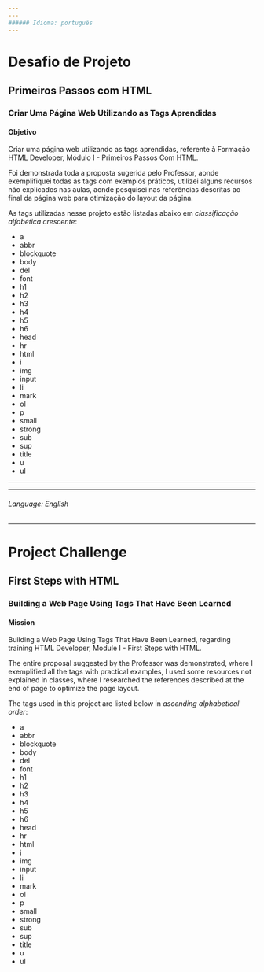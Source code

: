 ```yaml
---
---
###### Idioma: português
---
```


# Desafio de Projeto

## Primeiros Passos com HTML

### Criar Uma Página Web Utilizando as Tags Aprendidas

#### Objetivo
Criar uma página web utilizando as tags aprendidas, referente à Formação HTML Developer, Módulo I - Primeiros Passos Com HTML.

Foi demonstrada toda a proposta sugerida pelo Professor, aonde exemplifiquei todas as tags com exemplos práticos, utilizei alguns recursos não explicados nas aulas, aonde pesquisei nas referências descritas ao final da página web para otimização do layout da página.

As tags utilizadas nesse projeto estão listadas abaixo em _classificação alfabética crescente_:
- a
- abbr
- blockquote
- body
- del
- font
- h1
- h2
- h3
- h4
- h5
- h6
- head
- hr
- html
- i
- img
- input
- li
- mark
- ol
- p
- small
- strong
- sub
- sup
- title
- u
- ul

---
---
###### Language: English
---

# Project Challenge
## First Steps with HTML

### Building a Web Page Using Tags That Have Been Learned

#### Mission
Building a Web Page Using Tags That Have Been Learned, regarding training HTML Developer, Module I - First Steps with HTML.

The entire proposal suggested by the Professor was demonstrated, where I exemplified all the tags with practical examples, I used some resources not explained in classes, where I researched the references described at the end of page to optimize the page layout.

The tags used in this project are listed below in _ascending alphabetical order_:
- a
- abbr
- blockquote
- body
- del
- font
- h1
- h2
- h3
- h4
- h5
- h6
- head
- hr
- html
- i
- img
- input
- li
- mark
- ol
- p
- small
- strong
- sub
- sup
- title
- u
- ul
